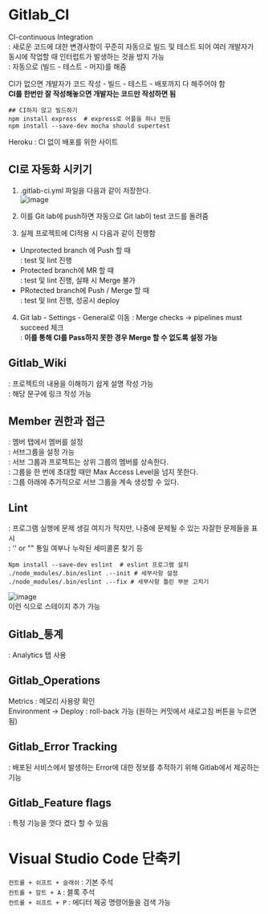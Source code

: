# Gitlab_CI  

CI-continuous Integration  
: 새로운 코드에 대한 변경사항이 꾸준히 자동으로 빌드 및 테스트 되어 여러 개발자가 동시에 작업할 때 인터럽트가 발생하는 것을 방지 가능  
: 자동으로 (빌드 - 테스트 - 머지)를 해줌  

CI가 없으면 개발자가 코드 작성 - 빌드 - 테스트 - 배포까지 다 해주어야 함  
**CI를 한번만 잘 작성해놓으면 개발자는 코드만 작성하면 됨**  
```  
## CI하지 않고 빌드하기  
npm install express  # express로 어플을 하나 만듬  
npm install --save-dev mocha should supertest  
```  
Heroku : CI 없이 배포를 위한 사이트   

## CI로 자동화 시키기  

1. .gitlab-ci.yml 파일을 다음과 같이 저장한다.   
![image](https://user-images.githubusercontent.com/74280650/123088605-e8a4de80-d460-11eb-9acf-7187bf22ec56.png)  

2. 이를 Git lab에 push하면 자동으로 Git lab이 test 코드를 돌려줌  

3. 실제 프로젝트에 CI적용 시 다음과 같이 진행함  
  - Unprotected branch 에 Push 할 때  
  : test 및 lint 진행  
  - Protected branch에 MR 할 때  
  : test 및 lint 진행, 실패 시 Merge 불가  
  - PRotected branch에 Push / Merge 할 때  
  : test 및 lint 진행, 성공시 deploy  
  
4. Git lab - Settings - General로 이동
  : Merge checks -> pipelines must succeed 체크   
  : **이를 통해 CI를 Pass하지 못한 경우 Merge 할 수 없도록 설정 가능**    
  
## Gitlab_Wiki  
: 프로젝트의 내용을 이해하기 쉽게 설명 작성 가능  
: 해당 문구에 링크 작성 가능    

## Member 권한과 접근  
: 멤버 탭에서 멤버를 설정  
: 서브그룹을 설정 가능  
: 서브 그룹과 프로젝트는 상위 그룹의 멤버를 상속한다.  
: 그룹을 한 번에 초대할 때만 Max Access Level을 넘지 못한다.  
: 그룹 아래에 추가적으로 서브 그룹을 계속 생성할 수 있다.  

## Lint  
: 프로그램 실행에 문제 생길 여지가 적지만, 나중에 문제될 수 있는 자잘한 문제들을 표시  
: '' or "" 통일 여부나 누락된 세미콜론 찾기 등  

```  
Npm install --save-dev eslint  # eslint 프로그램 설치  
./node_modules/.bin/eslint .--init # 세부사항 설정  
./node_modules/.bin/eslint .--fix # 세부사항 틀린 부분 고치기  
```  
  
![image](https://user-images.githubusercontent.com/74280650/123106360-8a352b80-d473-11eb-9a35-5aae3b7bd62f.png)  
 이런 식으로 스테이지 추가 가능  

## Gitlab_통계  
: Analytics 탭 사용  

## Gitlab_Operations  
Metrics : 메모리 사용량 확인  
Environment -> Deploy : roll-back 가능 (원하는 커밋에서 새로고침 버튼을 누르면 됨)  

## Gitlab_Error Tracking  
: 배포된 서비스에서 발생하는 Error에 대한 정보를 추적하기 위해 Gitlab에서 제공하는 기능  

## Gitlab_Feature flags  
: 특정 기능을 껏다 켰다 할 수 있음  

# Visual Studio Code 단축키  
```컨트롤 + 쉬프트 + 슬래쉬``` : 기본 주석  
```컨트롤 + 알트 + A``` : 블록 주석  
```컨트롤 + 쉬프트 + P``` : 에디터 제공 명령어들을 검색 가능  



















  

  


